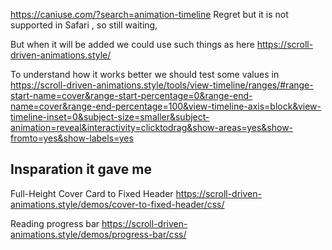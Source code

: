 https://caniuse.com/?search=animation-timeline
Regret but it is not supported in Safari , so still waiting,

But when it will be added we could use such things as here 
https://scroll-driven-animations.style/

To understand how it works better we should test some values in https://scroll-driven-animations.style/tools/view-timeline/ranges/#range-start-name=cover&range-start-percentage=0&range-end-name=cover&range-end-percentage=100&view-timeline-axis=block&view-timeline-inset=0&subject-size=smaller&subject-animation=reveal&interactivity=clicktodrag&show-areas=yes&show-fromto=yes&show-labels=yes


## Insparation it gave me
Full-Height Cover Card to Fixed Header
https://scroll-driven-animations.style/demos/cover-to-fixed-header/css/

Reading progress bar
https://scroll-driven-animations.style/demos/progress-bar/css/

